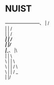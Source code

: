 # NUIST


————————、    |        /  
         |    |      /  
         |    |    /  
_________|    |  /  
|      _______|/_________  
|________、   |\  
         |    |  \  
     \   |    |    \   
      \  |    |    / \  
       \ |    |  /     \_  
        \|    |/  








